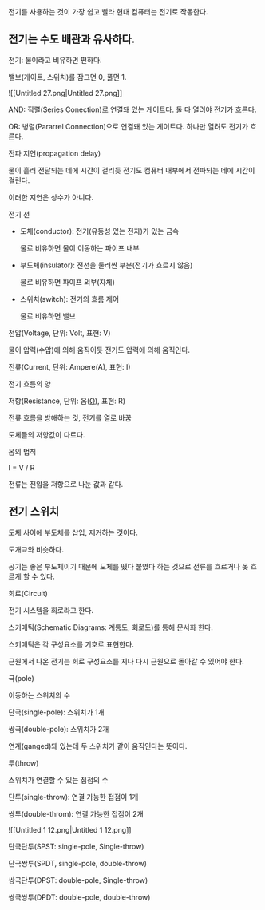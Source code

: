  

전기를 사용하는 것이 가장 쉽고 빨라 현대 컴퓨터는 전기로 작동한다.

  

## 전기는 수도 배관과 유사하다.

  

전기: 물이라고 비유하면 편하다.

밸브(게이트, 스위치)를 잠그면 0, 풀면 1.

  

![[Untitled 27.png|Untitled 27.png]]

  

AND: 직렬(Series Conection)로 연결돼 있는 게이트다. 둘 다 열려야 전기가 흐른다.

OR: 병렬(Pararrel Connection)으로 연결돼 있는 게이트다. 하나만 열려도 전기가 흐른다.

  

전파 지연(propagation delay)

물이 흘러 전달되는 데에 시간이 걸리듯 전기도 컴퓨터 내부에서 전파되는 데에 시간이 걸린다.

이러한 지연은 상수가 아니다.

  

전기 선

- 도체(conductor): 전기(유동성 있는 전자)가 있는 금속
    
    물로 비유하면 물이 이동하는 파이프 내부
    
- 부도체(insulator): 전선을 둘러싼 부분(전기가 흐르지 않음)
    
    물로 비유하면 파이프 외부(자체)
    
- 스위치(switch): 전기의 흐름 제어
    
    물로 비유하면 밸브
    

  

  

전압(Voltage, 단위: Volt, 표현: V)

물이 압력(수압)에 의해 움직이듯 전기도 압력에 의해 움직인다.

전류(Current, 단위: Ampere(A), 표현: I)

전기 흐름의 양

저항(Resistance, 단위: 옴([Ω](https://ko.wikipedia.org/wiki/%CE%A9)), 표현: R)

전류 흐름을 방해하는 것, 전기를 열로 바꿈

도체들의 저항값이 다르다.

옴의 법칙

I = V / R

전류는 전압을 저항으로 나눈 값과 같다.

  

## 전기 스위치

도체 사이에 부도체를 삽입, 제거하는 것이다.

도개교와 비슷하다.

공기는 좋은 부도체이기 때문에 도체를 뗐다 붙였다 하는 것으로 전류를 흐르거나 못 흐르게 할 수 있다.

회로(Circuit)

전기 시스템을 회로라고 한다.

스키매틱(Schematic Diagrams: 계통도, 회로도)를 통해 문서화 한다.

스키매틱은 각 구성요소를 기호로 표현한다.

근원에서 나온 전기는 회로 구성요소를 지나 다시 근원으로 돌아갈 수 있어야 한다.

  

극(pole)

이동하는 스위치의 수

단극(single-pole): 스위치가 1개

쌍극(double-pole): 스위치가 2개

연계(ganged)돼 있는데 두 스위치가 같이 움직인다는 뜻이다.

투(throw)

스위치가 연결할 수 있는 접점의 수

단투(single-throw): 연결 가능한 접점이 1개

쌍투(double-throm): 연결 가능한 접점이 2개

  

![[Untitled 1 12.png|Untitled 1 12.png]]

단극단투(SPST: single-pole, Single-throw)

단극쌍투(SPDT, single-pole, double-throw)

쌍극단투(DPST: double-pole, Single-throw)

쌍극쌍투(DPDT: double-pole, double-throw)